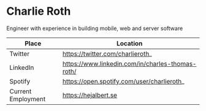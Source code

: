 # Charlie Roth

Engineer with experience in building mobile, web and server software

| Place | Location |
| ------- | ---- |
| Twitter | https://twitter.com/charlieroth_ |
| LinkedIn | https://www.linkedin.com/in/charles-thomas-roth/ |
| Spotify | https://open.spotify.com/user/charlieroth_ |
| Current Employment | https://hejalbert.se |

